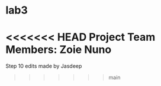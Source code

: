 # lab3
<<<<<<< HEAD
Project Team Members:
Zoie Nuno
=======


Step 10 edits made by Jasdeep

>>>>>>> main

